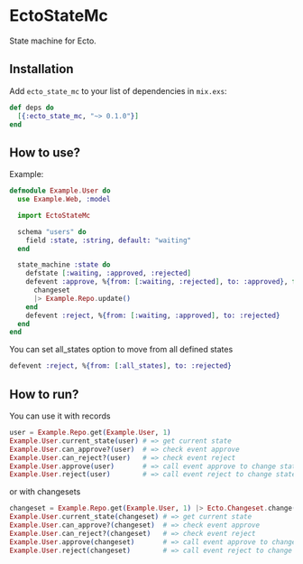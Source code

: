 # EctoStateMc

State machine for Ecto.

## Installation

Add `ecto_state_mc` to your list of dependencies in `mix.exs`:

```elixir
def deps do
  [{:ecto_state_mc, "~> 0.1.0"}]
end
```

## How to use?
Example:

```elixir
defmodule Example.User do
  use Example.Web, :model

  import EctoStateMc

  schema "users" do
    field :state, :string, default: "waiting"
  end

  state_machine :state do
    defstate [:waiting, :approved, :rejected]
    defevent :approve, %{from: [:waiting, :rejected], to: :approved}, fn(changeset) ->
      changeset
      |> Example.Repo.update()
    end
    defevent :reject, %{from: [:waiting, :approved], to: :rejected}
  end
end
```

You can set all_states option to move from all defined states

```elixir
defevent :reject, %{from: [:all_states], to: :rejected}
```

## How to run?

You can use it with records
```elixir
user = Example.Repo.get(Example.User, 1)
Example.User.current_state(user) # => get current state
Example.User.can_approve?(user)  # => check event approve
Example.User.can_reject?(user)   # => check event reject
Example.User.approve(user)       # => call event approve to change state to approved
Example.User.reject(user)        # => call event reject to change state to rejected
```
or with changesets

```elixir
changeset = Example.Repo.get(Example.User, 1) |> Ecto.Changeset.change()
Example.User.current_state(changeset) # => get current state
Example.User.can_approve?(changeset)  # => check event approve
Example.User.can_reject?(changeset)   # => check event reject
Example.User.approve(changeset)       # => call event approve to change state to approved
Example.User.reject(changeset)        # => call event reject to change state to rejected
```


